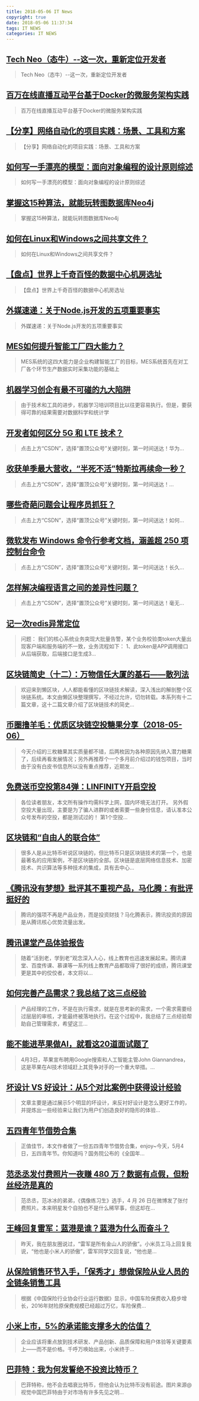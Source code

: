 ```yaml
---
title: 2018-05-06 IT News
copyright: true
date: 2018-05-06 11:37:34
tags: IT NEWS
categories: IT NEWS
---
```


 ## [Tech Neo（态牛）--这一次，重新定位开发者](http://news.51cto.com/art/201805/572372.htm)
 > Tech Neo（态牛）--这一次，重新定位开发者
 ## [百万在线直播互动平台基于Docker的微服务架构实践](http://cloud.51cto.com/art/201805/572288.htm)
 > 百万在线直播互动平台基于Docker的微服务架构实践
 ## [【分享】网络自动化的项目实践：场景、工具和方案](http://network.51cto.com/art/201805/572337.htm)
 > 【分享】网络自动化的项目实践：场景、工具和方案
 ## [如何写一手漂亮的模型：面向对象编程的设计原则综述](http://zhuanlan.51cto.com/art/201805/572173.htm)
 > 如何写一手漂亮的模型：面向对象编程的设计原则综述
 ## [掌握这15种算法，就能玩转图数据库Neo4j](http://database.51cto.com/art/201805/572160.htm)
 > 掌握这15种算法，就能玩转图数据库Neo4j
 ## [如何在Linux和Windows之间共享文件？](http://os.51cto.com/art/201805/572079.htm)
 > 如何在Linux和Windows之间共享文件？
 ## [【盘点】世界上千奇百怪的数据中心机房选址](http://server.51cto.com/BuildDC-572269.htm)
 > 【盘点】世界上千奇百怪的数据中心机房选址
 ## [外媒速递：关于Node.js开发的五项重要事实](http://zhuanlan.51cto.com/art/201805/572147.htm)
 > 外媒速递：关于Node.js开发的五项重要事实
 ## [MES如何提升智能工厂四大能力？](http://www.cioage.com/art/201805/572375.htm)
 > MES系统的这四大能力是企业构建智能工厂的目标，MES系统首先在对工厂各个环节生产数据实时采集功能的基础上
 ## [机器学习创企有最不可碰的九大陷阱](http://www.cioage.com/art/201805/572376.htm)
 > 由于技术和工具的进步，机器学习培训项目比以往更容易执行。但是，要获得可靠的结果需要对数据科学和统计学
 ## [开发者如何区分 5G 和 LTE 技术？](https://blog.csdn.net/csdnnews/article/details/80211497)
 > 点击上方“CSDN”，选择“置顶公众号”关键时刻，第一时间送达！华为...
 ## [收获单季最大营收，“半死不活”特斯拉再续命一秒？](https://blog.csdn.net/csdnnews/article/details/80211500)
 > 点击上方“CSDN”，选择“置顶公众号”关键时刻，第一时间送达！﻿﻿...
 ## [哪些奇葩问题会让程序员抓狂？](https://blog.csdn.net/csdnnews/article/details/80211501)
 > 点击上方“CSDN”，选择“置顶公众号”关键时刻，第一时间送达！如何...
 ## [微软发布 Windows 命令行参考文档，涵盖超 250 项控制台命令](https://blog.csdn.net/csdnnews/article/details/80211502)
 > 点击上方“CSDN”，选择“置顶公众号”关键时刻，第一时间送达！长久...
 ## [怎样解决编程语言之间的差异性问题？](https://blog.csdn.net/csdnnews/article/details/80211503)
 > 点击上方“CSDN”，选择“置顶公众号”关键时刻，第一时间送达！毫无...
 ## [记一次redis异常定位](https://www.jianshu.com/p/9d043bbdce19)
 > 问题： 我们的核心系统业务突现大批量告警，某个业务校验类token大量出现客户端和服务端的不一致，业务流程如下： 1、此token是APP调用接口从后端获取，后端接口是生成3...
 ## [区块链简史（十二）：万物信任大厦的基石——散列法](https://www.jianshu.com/p/199a6c88c9d3)
 > 欢迎来到懒区块，人人都能看懂的区块链技术解读，深入浅出的解剖整个区块链系统。本文由懒区块整理撰写，不经过允许，切勿转载。本系列有十二篇文章，这十二篇文章介绍了区块链技术的简史...
 ## [币圈撸羊毛：优质区块链空投糖果分享（2018-05-06）](https://www.jianshu.com/p/6558ca7e1fbb)
 > 今天介绍的三枚糖果其实质量都不错，后两枚因为各种原因先纳入潜力糖果了，后续再看发展情况；另外再推荐个一个多月前介绍过的钱包项目，当时由于没有白皮书信息所以没有重点推荐，近期发...
 ## [免费送币空投第84弹：LINFINITY开启空投](https://www.jianshu.com/p/e5b76254bbeb)
 > 各位读者朋友，本文所有操作均需科学上网，国内环境无法打开。 另外假空投大量出现，主要是为了骗人进群的或者索要一些身份信息，请认准本公众号发布的空投，都是测试过的！ 第1个空投...
 ## [区块链和“自由人的联合体”](https://www.jianshu.com/p/010ddd6a2b13)
 > 很多人是从比特币听说区块链的，但比特币只是区块链技术的第一个，也是最著名的应用案例，不是区块链的全部。区块链是底层网络信息技术、加密技术、共识算法等多种技术的集成，具有去中心...
 ## [《腾讯没有梦想》批评其不重视产品，马化腾：有批评挺好的](http://www.lanjingtmt.com/news/detail/34738.shtml)
 > 腾讯的强项不再是产品业务，而是投资财技？马化腾表示，腾讯投资的原因是从腾讯核心优势流量出发。
 ## [腾讯课堂产品体验报告](http://www.woshipm.com/evaluating/1012691.html)
 > 随着“活到老，学到老”观念深入人心，线上教育也迅速发展起来。腾讯课堂、百度传课、慕课等一系列线上教育产品都取得了很好的成绩，腾讯课堂更是其中的佼佼者，本文将以...
 ## [如何完善产品需求？我总结了这三点经验](http://www.woshipm.com/pmd/1016317.html)
 > 产品经理的工作，不是在执行需求，就是在思考新的需求，一个需求需要经过层层的审核，才能最终被落地执行。在这个过程中，我总结了三点经验帮助自己管理需求，希望这三...
 ## [能不能进苹果做AI，就看这20道面试题了](http://www.pmtoo.com/article/45797.html)
 > 4月3日，苹果宣布聘用Google搜索和人工智能主管John Giannandrea，这是苹果在AI技术领域赶上其竞争对手的一个重大举措。...
 ## [坏设计 VS 好设计：从5个对比案例中获得设计经验](http://www.pmtoo.com/article/45782.html)
 > 文章主要是通过展示5个明显的坏设计，来反衬好设计是怎么更好工作的，并提炼出一些经验来让我们为用户们创造良好的隐形的体验...
 ## [五四青年节借势合集](http://www.pmtoo.com/article/45758.html)
 > 正值佳节，本文作者做了一份五四青年节借势合集，enjoy~今天，5月4日，五四青年节。你知道吗？国务院公布的《全国年...
 ## [范丞丞发付费照片一夜赚 480 万？数据有点假，但粉丝经济是真的](http://www.pmtoo.com/article/45751.html)
 > 范丞丞，范冰冰的弟弟，《偶像练习生》选手，4 月 26 日在微博发了张付费照片。本来明星发个自拍也不是什么稀罕事，但这却在...
 ## [王峰回复雷军：蓝港是谁？蓝港为什么而奋斗？](http://www.pmtoo.com/article/45747.html)
 > 昨天，我在朋友圈说过，“雷军是所有金山人的骄傲”。小米员工马上回复我说，“他也是小米人的骄傲”，雷军同学又回复说，“他也是...
 ## [从保险销售环节入手，「保秀才」想做保险从业人员的全链条销售工具](http://www.pmtoo.com/article/45744.html)
 > 根据《中国保险行业协会行业运行数据》显示，中国车险保费收入稳步增长，2016年财险原保费规模已经超过万亿，车险保费...
 ## [小米上市，5%的承诺能支撑多大的估值？](http://www.pmtoo.com/article/45740.html)
 > 企业应该将重点放到技术研发、产品创新、品质保障和用户体验等关键要素上——而不是价格。千呼万唤始出来，小米终于...
 ## [巴菲特：我为何发誓绝不投资比特币？](http://www.pmtoo.com/article/45737.html)
 > 巴菲特称，他不会去唱衰比特币，但他会认为比特币没有前途。图片来源@视觉中国巴菲特由于对市场有许多先见之明...

    
